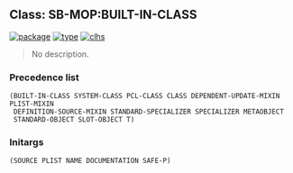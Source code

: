 ## Class: SB-MOP:BUILT-IN-CLASS
[![package](https://img.shields.io/badge/Package-SB--MOP-5f9ea0.svg?style=social&colorA=999999)](../) [![type](https://img.shields.io/badge/Type-Class-5f9ea0.svg?style=social&colorA=999999)](../#class) [![clhs](https://img.shields.io/badge/CLHS-BUILT--IN--CLASS-5f9ea0.svg?style=social&colorA=999999)](http://www.lispworks.com/documentation/HyperSpec/Body/t_built_.htm) 

> No description.

### Precedence list
```
(BUILT-IN-CLASS SYSTEM-CLASS PCL-CLASS CLASS DEPENDENT-UPDATE-MIXIN PLIST-MIXIN
 DEFINITION-SOURCE-MIXIN STANDARD-SPECIALIZER SPECIALIZER METAOBJECT
 STANDARD-OBJECT SLOT-OBJECT T)
```
### Initargs
```
(SOURCE PLIST NAME DOCUMENTATION SAFE-P)
```

